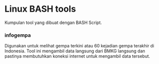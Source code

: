 # Linux BASH tools
Kumpulan tool yang dibuat dengan BASH Script.

### infogempa
Digunakan untuk melihat gempa terkini atau 60 kejadian gempa terakhir di Indonesia. Tool ini mengambil data langsung dari BMKG langsung dan pastinya membutuhkan koneksi internet untuk mengambil data tersebut.
